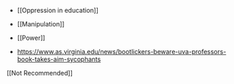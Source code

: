 - [[Oppression in education]]
- [[Manipulation]]
- [[Power]]

- https://www.as.virginia.edu/news/bootlickers-beware-uva-professors-book-takes-aim-sycophants

[[Not Recommended]]
